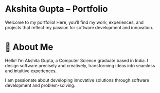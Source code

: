 # Akshita Gupta – Portfolio
Welcome to my portfolio! Here, you’ll find my work, experiences, and projects that reflect my passion for software development and innovation.

# 🚀 About Me
Hello! I’m Akshita Gupta, a Computer Science graduate based in India. I design software precisely and creatively, transforming ideas into seamless and intuitive experiences.

I am passionate about developing innovative solutions through software development and problem-solving. 
 
